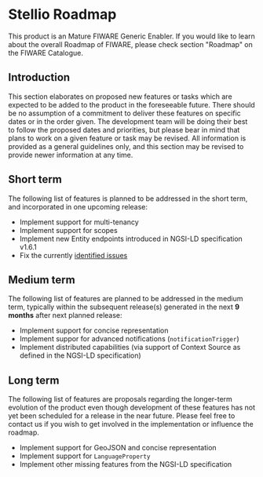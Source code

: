 # Stellio Roadmap

This product is an Mature FIWARE Generic Enabler. If you would like to learn about the
overall Roadmap of FIWARE, please check section "Roadmap" on the FIWARE Catalogue.

## Introduction

This section elaborates on proposed new features or tasks which are expected to be added to the product in the
foreseeable future. There should be no assumption of a commitment to deliver these features on specific dates or in the
order given. The development team will be doing their best to follow the proposed dates and priorities, but please bear
in mind that plans to work on a given feature or task may be revised. All information is provided as a general
guidelines only, and this section may be revised to provide newer information at any time.

## Short term

The following list of features is planned to be addressed in the short term, and incorporated in one upcoming release:

- Implement support for multi-tenancy
- Implement support for scopes
- Implement new Entity endpoints introduced in NGSI-LD specification v1.6.1
- Fix the currently [identified issues](https://github.com/stellio-hub/stellio-context-broker/issues?q=is%3Aissue+is%3Aopen+label%3Afix)

## Medium term

The following list of features are planned to be addressed in the medium term, typically within the subsequent
release(s) generated in the next **9 months** after next planned release:

- Implement support for concise representation
- Implement suppor for advanced notifications (`notificationTrigger`)
- Implement distributed capabilities (via support of Context Source as defined in the NGSI-LD specification)

## Long term

The following list of features are proposals regarding the longer-term evolution of the product even though development
of these features has not yet been scheduled for a release in the near future. Please feel free to contact us if you
wish to get involved in the implementation or influence the roadmap.

- Implement support for GeoJSON and concise representation
- Implement support for `LanguageProperty`
- Implement other missing features from the NGSI-LD specification
